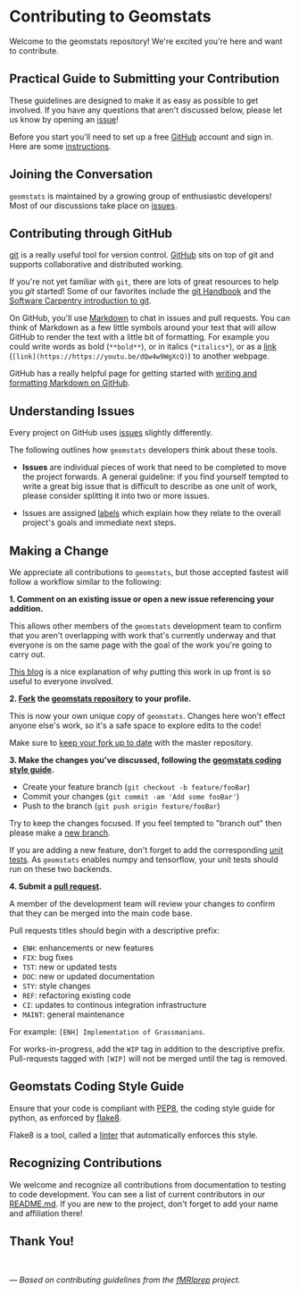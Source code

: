 # Contributing to Geomstats

Welcome to the geomstats repository!
We're excited you're here and want to contribute.

## Practical Guide to Submitting your Contribution

These guidelines are designed to make it as easy as possible to get involved.
If you have any questions that aren't discussed below,
please let us know by opening an [issue][link_issues]!

Before you start you'll need to set up a free [GitHub][link_github] account and sign in.
Here are some [instructions][link_signupinstructions].


## Joining the Conversation

`geomstats` is maintained by a growing group of enthusiastic developers!
Most of our discussions take place on [issues][link_issues].


## Contributing through GitHub

[git][link_git] is a really useful tool for version control.
[GitHub][link_github] sits on top of git and supports collaborative and distributed working.

If you're not yet familiar with `git`, there are lots of great resources to help you *git* started!
Some of our favorites include the [git Handbook][link_handbook] and
the [Software Carpentry introduction to git][link_swc_intro].

On GitHub, you'll use [Markdown][markdown] to chat in issues and pull requests.
You can think of Markdown as a few little symbols around your text that will allow GitHub
to render the text with a little bit of formatting.
For example you could write words as bold (`**bold**`), or in italics (`*italics*`),
or as a [link][rick_roll] (`[link](https://https://youtu.be/dQw4w9WgXcQ)`) to another webpage.

GitHub has a really helpful page for getting started with
[writing and formatting Markdown on GitHub][writing_formatting_github].


## Understanding Issues

Every project on GitHub uses [issues][link_issues] slightly differently.

The following outlines how ``geomstats`` developers think about these tools.

* **Issues** are individual pieces of work that need to be completed to move the project forwards.
A general guideline: if you find yourself tempted to write a great big issue that
is difficult to describe as one unit of work, please consider splitting it into two or more issues.

* Issues are assigned [labels](#issue-labels) which explain how they relate to the overall project's
goals and immediate next steps.


## Making a Change

We appreciate all contributions to ``geomstats``,
but those accepted fastest will follow a workflow similar to the following:

**1. Comment on an existing issue or open a new issue referencing your addition.**

This allows other members of the ``geomstats`` development team to confirm that you aren't
overlapping with work that's currently underway and that everyone is on the same page
with the goal of the work you're going to carry out.

[This blog][link_pushpullblog] is a nice explanation of why putting this work in up front
is so useful to everyone involved.

**2. [Fork][link_fork] the [geomstats repository][link_geomstats] to your profile.**

This is now your own unique copy of ``geomstats``.
Changes here won't effect anyone else's work, so it's a safe space to explore edits to the code!

Make sure to [keep your fork up to date][link_updateupstreamwiki] with the master repository.

**3. Make the changes you've discussed, following the [geomstats coding style guide](#geomstats-coding-style-guide).**

- Create your feature branch (`git checkout -b feature/fooBar`)
- Commit your changes (`git commit -am 'Add some fooBar'`)
- Push to the branch (`git push origin feature/fooBar`)

Try to keep the changes focused.
If you feel tempted to "branch out" then please make a [new branch][link_branches].

If you are adding a new feature, don't forget to add the corresponding [unit tests][link_unit_tests].
As ``geomstats`` enables numpy and tensorflow, your unit tests should run on these two backends.

**4. Submit a [pull request][link_pullrequest].**

A member of the development team will review your changes to confirm
that they can be merged into the main code base.

Pull requests titles should begin with a descriptive prefix:

* ``ENH``: enhancements or new features
* ``FIX``: bug fixes
* ``TST``: new or updated tests
* ``DOC``: new or updated documentation
* ``STY``: style changes
* ``REF``: refactoring existing code
* ``CI``: updates to continous integration infrastructure
* ``MAINT``: general maintenance

For example: `[ENH] Implementation of Grassmanians`.

For works-in-progress, add the ``WIP`` tag in addition to the descriptive prefix.
Pull-requests tagged with ``[WIP]`` will not be merged until the tag is removed.

## Geomstats Coding Style Guide

Ensure that your code is compliant with [PEP8][link_pep8],
the coding style guide for python, as enforced by [flake8][link_flake8].

Flake8 is a tool, called a [linter][link_linters] that automatically enforces this style.

## Recognizing Contributions

We welcome and recognize all contributions from documentation to testing to code development.
You can see a list of current contributors in our [README.md][link_readme].
If you are new to the project, don't forget to add your name and affiliation there!

## Thank You!

<br>

*&mdash; Based on contributing guidelines from the [fMRIprep][link_fmriprep] project.*

[link_github]: https://github.com/
[link_geomstats]: https://github.com/geomstats/geomstats
[link_signupinstructions]: https://help.github.com/articles/signing-up-for-a-new-github-account

[link_git]: https://git-scm.com/
[link_handbook]: https://guides.github.com/introduction/git-handbook/
[link_swc_intro]: http://swcarpentry.github.io/git-novice/

[writing_formatting_github]: https://help.github.com/articles/getting-started-with-writing-and-formatting-on-github
[markdown]: https://daringfireball.net/projects/markdown
[rick_roll]: https://www.youtube.com/watch?v=dQw4w9WgXcQ

[link_issues]: https://github.com/geomstats/geomstats/issues
[link_labels]: https://github.com/geomstats/geomstats/labels
[link_discussingissues]: https://help.github.com/articles/discussing-projects-in-issues-and-pull-requests

[link_pullrequest]: https://help.github.com/articles/creating-a-pull-request/
[link_fork]: https://help.github.com/articles/fork-a-repo/
[link_pushpullblog]: https://www.igvita.com/2011/12/19/dont-push-your-pull-requests/
[link_branches]: https://help.github.com/articles/creating-and-deleting-branches-within-your-repository/
[link_unit_tests]: https://github.com/geomstats/geomstats/tree/master/tests
[link_updateupstreamwiki]: https://help.github.com/articles/syncing-a-fork/
[link_pep8]: https://www.python.org/dev/peps/pep-0008/
[link_linters]: https://en.wikipedia.org/wiki/Lint_(software)
[link_flake8]: http://flake8.pycqa.org/en/latest/
[link_readme]: https://github.com/geomstats/geomstats/blob/master/README.md
[link_fmriprep]: https://github.com/poldracklab/fmriprep/
